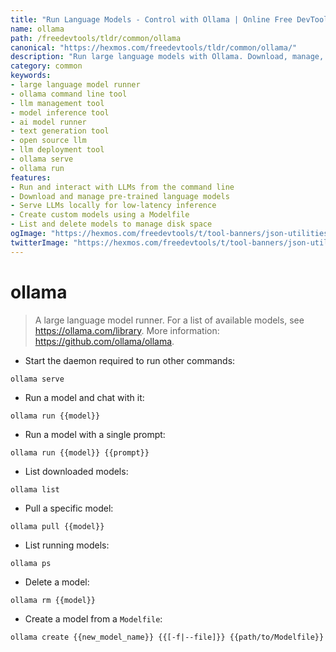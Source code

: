 ```yaml
---
title: "Run Language Models - Control with Ollama | Online Free DevTools by Hexmos"
name: ollama
path: /freedevtools/tldr/common/ollama
canonical: "https://hexmos.com/freedevtools/tldr/common/ollama/"
description: "Run large language models with Ollama. Download, manage, and interact with various LLMs directly from your terminal. Free online tool, no registration required."
category: common
keywords:
- large language model runner
- ollama command line tool
- llm management tool
- model inference tool
- ai model runner
- text generation tool
- open source llm
- llm deployment tool
- ollama serve
- ollama run
features:
- Run and interact with LLMs from the command line
- Download and manage pre-trained language models
- Serve LLMs locally for low-latency inference
- Create custom models using a Modelfile
- List and delete models to manage disk space
ogImage: "https://hexmos.com/freedevtools/t/tool-banners/json-utilities-banner.png"
twitterImage: "https://hexmos.com/freedevtools/t/tool-banners/json-utilities-banner.png"
---
```


# ollama

> A large language model runner.
> For a list of available models, see <https://ollama.com/library>.
> More information: <https://github.com/ollama/ollama>.

- Start the daemon required to run other commands:

`ollama serve`

- Run a model and chat with it:

`ollama run {{model}}`

- Run a model with a single prompt:

`ollama run {{model}} {{prompt}}`

- List downloaded models:

`ollama list`

- Pull a specific model:

`ollama pull {{model}}`

- List running models:

`ollama ps`

- Delete a model:

`ollama rm {{model}}`

- Create a model from a `Modelfile`:

`ollama create {{new_model_name}} {{[-f|--file]}} {{path/to/Modelfile}}`
